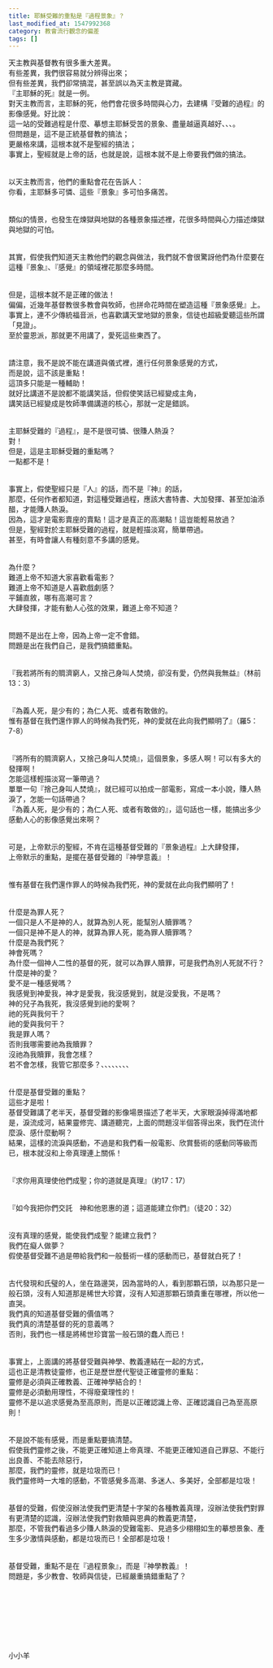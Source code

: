 ```yaml
---
title: 耶穌受難的重點是『過程景象』？
last_modified_at: 1547992368
category: 教會流行觀念的偏差
tags: []
---
```


<p>天主教與基督教有很多重大差異。<br/>有些差異，我們很容易就分辨得出來；<br/>但有些差異，我們卻常搞混，甚至誤以為天主教是寶藏。<br/>『主耶穌的死』就是一例。<br/><!--more-->對天主教而言，主耶穌的死，他們會花很多時間與心力，去建構『受難的過程』的影像感覺。好比說：<br/>這一站的受難過程是什麼、摹想主耶穌受苦的景象、盡量越逼真越好、、、。<br/>但問題是，這不是正統基督教的搞法；<br/>更嚴格來講，這根本就不是聖經的搞法；<br/>事實上，聖經就是上帝的話，也就是說，這根本就不是上帝要我們做的搞法。<br/><br/><br/>以天主教而言，他們的重點會花在告訴人：<br/>你看，主耶穌多可憐、這些『景象』多可怕多痛苦。<br/><br/><br/>類似的情景，也發生在煉獄與地獄的各種景象描述裡，花很多時間與心力描述煉獄與地獄的可怕。<br/><br/><br/>其實，假使我們知道天主教他們的觀念與做法，我們就不會很驚訝他們為什麼要在這種『景象』、『感覺』的領域裡花那麼多時間。<br/><br/><br/>但是，這根本就不是正確的做法！<br/>偏偏，近幾年基督教很多教會與牧師，也拼命花時間在塑造這種『景象感覺』上。<br/>事實上，連不少傳統福音派，也喜歡講天堂地獄的景象，信徒也超級愛聽這些所謂「見證」。<br/>至於靈恩派，那就更不用講了，愛死這些東西了。<br/><br/><br/>請注意，我不是說不能在講道與儀式裡，進行任何景象感覺的方式，<br/>而是說，這不該是重點！<br/>這頂多只能是一種輔助！<br/>就好比講道不是說都不能講笑話，但假使笑話已經變成主角，<br/>講笑話已經變成是牧師準備講道的核心，那就一定是錯誤。<br/><br/><br/>主耶穌受難的『過程』，是不是很可憐、很賺人熱淚？<br/>對！<br/>但是，這是主耶穌受難的重點嗎？<br/>一點都不是！<br/><br/><br/>事實上，假使聖經只是『人』的話，而不是『神』的話，<br/>那麼，任何作者都知道，對這種受難過程，應該大書特書、大加發揮、甚至加油添醋，才能賺人熱淚。<br/>因為，這才是電影賣座的賣點！這才是真正的高潮點！這豈能輕易放過？<br/>但是，聖經對於主耶穌受難的過程，就是輕描淡寫，簡單帶過。<br/>甚至，有時會讓人有種刻意不多講的感覺。<br/><br/><br/>為什麼？<br/>難道上帝不知道大家喜歡看電影？<br/>難道上帝不知道是人喜歡戲劇感？<br/>平鋪直敘，哪有高潮可言？<br/>大肆發揮，才能有動人心弦的效果，難道上帝不知道？<br/><br/><br/>問題不是出在上帝，因為上帝一定不會錯。<br/>問題是出在我們自己，是我們搞錯重點。<br/><br/><br/>『我若將所有的賙濟窮人，又捨己身叫人焚燒，卻沒有愛，仍然與我無益』（林前13：3）<br/><br/><br/>『為義人死，是少有的；為仁人死、或者有敢做的。<br/>惟有基督在我們還作罪人的時候為我們死，神的愛就在此向我們顯明了』（羅5：7-8）<br/><br/><br/>『將所有的賙濟窮人，又捨己身叫人焚燒』，這個景象，多感人啊！可以有多大的發揮啊！<br/>怎能這樣輕描淡寫一筆帶過？<br/>單單一句『捨己身叫人焚燒』，就已經可以拍成一部電影，寫成一本小說，賺人熱淚了，怎能一句話帶過？<br/>『為義人死，是少有的；為仁人死、或者有敢做的』，這句話也一樣，能搞出多少感動人心的影像感覺出來啊？<br/><br/><br/>可是，上帝默示的聖經，不肯在這種基督受難的『景象過程』上大肆發揮，<br/>上帝默示的重點，是擺在基督受難的『神學意義』！<br/><br/><br/>惟有基督在我們還作罪人的時候為我們死，神的愛就在此向我們顯明了！<br/><br/><br/>什麼是為罪人死？<br/>一個只是人不是神的人，就算為別人死，能幫別人贖罪嗎？<br/>一個只是神不是人的神，就算為罪人死，能為罪人贖罪嗎？<br/>什麼是為我們死？<br/>神會死嗎？<br/>為什麼一個神人二性的基督的死，就可以為罪人贖罪，可是我們為別人死就不行？<br/>什麼是神的愛？<br/>愛不是一種感覺嗎？<br/>我感覺到神愛我，神才是愛我，我沒感覺到，就是沒愛我，不是嗎？<br/>神的兒子為我死，我沒感覺到祂的愛啊？<br/>祂的死與我何干？<br/>祂的愛與我何干？<br/>我是罪人嗎？<br/>否則我哪需要祂為我贖罪？<br/>沒祂為我贖罪，我會怎樣？<br/>若不會怎樣，我管它那麼多？、、、、、、、、<br/><br/><br/>什麼是基督受難的重點？<br/>這些才是啦！<br/>基督受難講了老半天，基督受難的影像場景描述了老半天，大家眼淚掉得滿地都是，淚流成河，結果靈修完、講道聽完，上面的問題沒半個答得出來，我們在流什麼淚、感什麼動啊？<br/>結果，這樣的流淚與感動，不過是和我們看一般電影、欣賞藝術的感動同等級而已，根本就沒和上帝真理連上關係！<br/><br/><br/>『求你用真理使他們成聖；你的道就是真理』（約17：17）<br/><br/><br/>『如今我把你們交託　神和他恩惠的道；這道能建立你們』（徒20：32）<br/><br/><br/>沒有真理的感覺，能使我們成聖？能建立我們？<br/>我們在癡人做夢？<br/>假使基督受難不過是帶給我們和一般藝術一樣的感動而已，基督就白死了！<br/><br/><br/>古代發現和氏璧的人，坐在路邊哭，因為當時的人，看到那顆石頭，以為那只是一般石頭，沒有人知道那是稀世大珍寶，沒有人知道那顆石頭貴重在哪裡，所以他一直哭。<br/>我們真的知道基督受難的價值嗎？<br/>我們真的清楚基督的死的意義嗎？<br/>否則，我們也一樣是將稀世珍寶當一般石頭的蠢人而已！<br/><br/><br/>事實上，上面講的將基督受難與神學、教義連結在一起的方式，<br/>這也正是清教徒靈修，也正是歷世歷代聖徒正確靈修的重點：<br/>靈修是必須與正確教義、正確神學結合的！<br/>靈修是必須動用理性，不得廢棄理性的！<br/>靈修不是以追求感覺為至高原則，而是以正確認識上帝、正確認識自己為至高原則！<br/><br/><br/>不是說不能有感覺，而是重點要搞清楚。<br/>假使我們靈修之後，不能更正確知道上帝真理、不能更正確知道自己罪惡、不能行出良善、不能去除惡行，<br/>那麼，我們的靈修，就是垃圾而已！<br/>我們靈修時一大堆的感動，不管感覺多高潮、多迷人、多美好，全部都是垃圾！<br/><br/><br/>基督的受難，假使沒辦法使我們更清楚十字架的各種教義真理，沒辦法使我們對罪有更清楚的認識，沒辦法使我們對救贖與恩典的教義更清楚，<br/>那麼，不管我們看過多少賺人熱淚的受難電影、見過多少栩栩如生的摹想景象、產生多少激情與感動，都是垃圾而已！全部都是垃圾！<br/><br/><br/>基督受難，重點不是在『過程景象』，而是『神學教義』！<br/>問題是，多少教會、牧師與信徒，已經嚴重搞錯重點了？<br/><br/><br/><br/><br/><br/><br/><br/><br/>小小羊<br/></p>